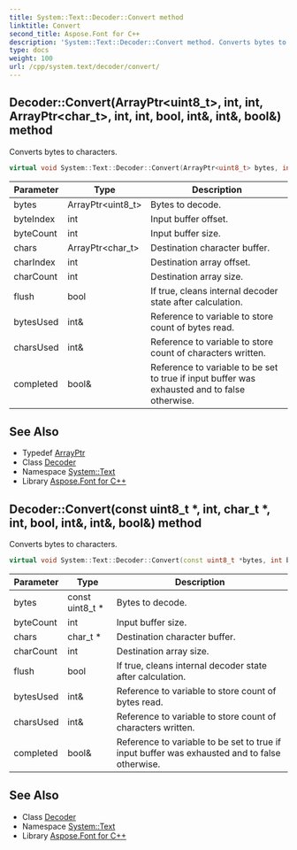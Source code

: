 ```yaml
---
title: System::Text::Decoder::Convert method
linktitle: Convert
second_title: Aspose.Font for C++
description: 'System::Text::Decoder::Convert method. Converts bytes to characters in C++.'
type: docs
weight: 100
url: /cpp/system.text/decoder/convert/
---
```

## Decoder::Convert(ArrayPtr\<uint8_t\>, int, int, ArrayPtr\<char_t\>, int, int, bool, int\&, int\&, bool\&) method


Converts bytes to characters.

```cpp
virtual void System::Text::Decoder::Convert(ArrayPtr<uint8_t> bytes, int byteIndex, int byteCount, ArrayPtr<char_t> chars, int charIndex, int charCount, bool flush, int &bytesUsed, int &charsUsed, bool &completed)
```


| Parameter | Type | Description |
| --- | --- | --- |
| bytes | ArrayPtr\<uint8_t\> | Bytes to decode. |
| byteIndex | int | Input buffer offset. |
| byteCount | int | Input buffer size. |
| chars | ArrayPtr\<char_t\> | Destination character buffer. |
| charIndex | int | Destination array offset. |
| charCount | int | Destination array size. |
| flush | bool | If true, cleans internal decoder state after calculation. |
| bytesUsed | int\& | Reference to variable to store count of bytes read. |
| charsUsed | int\& | Reference to variable to store count of characters written. |
| completed | bool\& | Reference to variable to be set to true if input buffer was exhausted and to false otherwise. |

## See Also

* Typedef [ArrayPtr](../../../system/arrayptr/)
* Class [Decoder](../)
* Namespace [System::Text](../../)
* Library [Aspose.Font for C++](../../../)
## Decoder::Convert(const uint8_t *, int, char_t *, int, bool, int\&, int\&, bool\&) method


Converts bytes to characters.

```cpp
virtual void System::Text::Decoder::Convert(const uint8_t *bytes, int byteCount, char_t *chars, int charCount, bool flush, int &bytesUsed, int &charsUsed, bool &completed)
```


| Parameter | Type | Description |
| --- | --- | --- |
| bytes | const uint8_t * | Bytes to decode. |
| byteCount | int | Input buffer size. |
| chars | char_t * | Destination character buffer. |
| charCount | int | Destination array size. |
| flush | bool | If true, cleans internal decoder state after calculation. |
| bytesUsed | int\& | Reference to variable to store count of bytes read. |
| charsUsed | int\& | Reference to variable to store count of characters written. |
| completed | bool\& | Reference to variable to be set to true if input buffer was exhausted and to false otherwise. |

## See Also

* Class [Decoder](../)
* Namespace [System::Text](../../)
* Library [Aspose.Font for C++](../../../)
